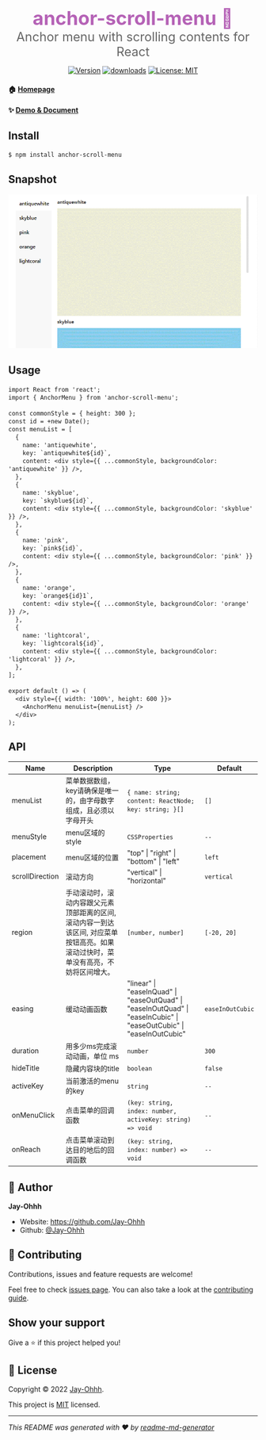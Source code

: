 <h3 style="margin-bottom:0; font-size:38px; color:#b562b6; " align="center">anchor-scroll-menu 👋</h1>
<div style="font-size:25px; color:#666; " align="center">Anchor menu with scrolling contents for React</div>
<p align="center">
  <a href="https://www.npmjs.com/package/anchor-scroll-menu" target="_blank" rel="nooppener noreferrer"><img alt="Version" src="https://img.shields.io/npm/v/anchor-scroll-menu.svg" /></a>
  <a href="https://www.npmjs.com/package/anchor-scroll-menu" target="_blank" rel="nooppener noreferrer"><img alt="downloads" src="https://img.shields.io/npm/dm/anchor-scroll-menu.svg?color=blue"/></a>
  <a href="https://github.com/Jay-Ohhh/anchor-scroll-menu/blob/master/LICENSE" target="_blank" rel="nooppener noreferrer"><img alt="License: MIT" src="https://img.shields.io/github/license/Jay-Ohhh/anchor-scroll-menu" /></a>
</p>

#### 🏠 [Homepage](https://github.com/Jay-Ohhh/anchor-scroll-menu)

#### ✨ [Demo & Document](https://jay-ohhh.github.io/anchor-scroll-menu)

## Install

```sh
$ npm install anchor-scroll-menu
```

## Snapshot

![scroll](snapshot/scroll.gif)

## Usage

```tsx
import React from 'react';
import { AnchorMenu } from 'anchor-scroll-menu';

const commonStyle = { height: 300 };
const id = +new Date();
const menuList = [
  {
    name: 'antiquewhite',
    key: `antiquewhite${id}`,
    content: <div style={{ ...commonStyle, backgroundColor: 'antiquewhite' }} />,
  },
  {
    name: 'skyblue',
    key: `skyblue${id}`,
    content: <div style={{ ...commonStyle, backgroundColor: 'skyblue' }} />,
  },
  {
    name: 'pink',
    key: `pink${id}`,
    content: <div style={{ ...commonStyle, backgroundColor: 'pink' }} />,
  },
  {
    name: 'orange',
    key: `orange${id}1`,
    content: <div style={{ ...commonStyle, backgroundColor: 'orange' }} />,
  },
  {
    name: 'lightcoral',
    key: `lightcoral${id}`,
    content: <div style={{ ...commonStyle, backgroundColor: 'lightcoral' }} />,
  },
];

export default () => (
  <div style={{ width: '100%', height: 600 }}>
    <AnchorMenu menuList={menuList} />
  </div>
);
```

## API

| Name            | Description                                                       | Type                                                                                                                | Default          |
| --------------- | ----------------------------------------------------------------- | ------------------------------------------------------------------------------------------------------------------- | ---------------- |
| menuList        | 菜单数据数组，key请确保是唯一的，由字母数字组成，且必须以字母开头                                | `{ name: string; content: ReactNode; key: string; }[]` | `[]` |
| menuStyle       | menu区域的style                                                      | `CSSProperties` | `--` |
| placement       | menu区域的位置                                                         | "top" \| "right" \| "bottom" \| "left"                                                                              | `left` |
| scrollDirection | 滚动方向                                                              | "vertical" \| "horizontal"                                                                                          | `vertical` |
| region          | 手动滚动时，滚动内容跟父元素顶部距离的区间, 滚动内容一到达该区间, 对应菜单按钮高亮。如果滚动过快时，菜单没有高亮，不妨将区间增大。 | `[number, number]` | `[-20, 20]` |
| easing          | 缓动动画函数                                                            | "linear" \| "easeInQuad" \| "easeOutQuad" \| "easeInOutQuad" \| "easeInCubic" \| "easeOutCubic" \| "easeInOutCubic" | `easeInOutCubic` |
| duration        | 用多少ms完成滚动动画，单位 ms                                                 | `number` | `300` |
| hideTitle       | 隐藏内容块的title                                                       | `boolean` | `false` |
| activeKey       | 当前激活的menu的key                                                     | `string` | `--` |
| onMenuClick     | 点击菜单的回调函数                                                         | `(key: string, index: number, activeKey: string) => void` | `--` |
| onReach         | 点击菜单滚动到达目的地后的回调函数                                                 | `(key: string, index: number) => void` | `--` |

## 👔 Author

**Jay-Ohhh**

* Website: https://github.com/Jay-Ohhh
* Github: [@Jay-Ohhh](https://github.com/Jay-Ohhh)

## 🤝 Contributing

Contributions, issues and feature requests are welcome!

Feel free to check [issues page](https://github.com/Jay-Ohhh/anchor-scroll-menu/issues). You can also take a look at the [contributing guide](https://github.com/Jay-Ohhh/anchor-scroll-menu/blob/master/CONTRIBUTING.md).

## Show your support

Give a ⭐️ if this project helped you!

## 📝 License

Copyright © 2022 [Jay-Ohhh](https://github.com/Jay-Ohhh).

This project is [MIT](https://github.com/Jay-Ohhh/anchor-scroll-menu/blob/master/LICENSE) licensed.

---

_This README was generated with ❤️ by [readme-md-generator](https://github.com/kefranabg/readme-md-generator)_
